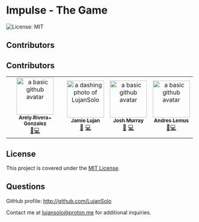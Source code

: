 # Impulse - The Game

![License: MIT](https://img.shields.io/badge/License-MIT-yellow.svg)







## Contributors

## Contributors

<table>
  <tr>
    <td align="center"><a href="https://github.com/mladame"><img src="https://avatars.githubusercontent.com/u/110636032?v=4" width="100px;" alt="a basic github avatar"/><br /><sub><b>Arely Rivera-Gonzalez</b></sub></a><br /></a><a href="https://github.com/camilleyong/the-catered-gamer/commits/ma-feature/cardCSS" title="Design">🎨</a><a href="#code=marthaadame" title="Code">💻</a></td>
    <td align="center"><a href="https://github.com/LujanSolo"><img src="https://avatars.githubusercontent.com/u/104592750?v=4" width="100px;" alt="a dashing photo of LujanSolo"/><br /><sub><b>Jamie Lujan</b></sub></a><br /><a href="#design-jamielujan" title="Design">🎨</a> <a href="https://github.com/camilleyong/the-catered-gamer/commits/jl-feature/new" title="Code">💻</a></td>
    <td align="center"><a href="https://github.com/christalledo"><img src="https://avatars.githubusercontent.com/u/110756386?v=4" width="100px;" alt="a basic github avatar"/><br /><sub><b>Josh Murray</b></sub></a><br /><a href="#design-christiantalledo" title="Design">🎨</a> <a href="https://github.com/camilleyong/the-catered-gamer/commits/ct-feature/videos" title="Code">💻</a></td>
    <td align="center"><a href="https://github.com/camilleyong"><img src="https://avatars.githubusercontent.com/u/110850870?v=4" width="100px;" alt="a basic github avatar"/><br /><sub><b>Andres Lemus</b></sub></a><br /><a href="https://github.com/camilleyong/the-catered-gamer/commits/cy-feature/mypart" title="Design">🎨</a><a href="#code-camilleyoung" title="Code">💻</a></td>
  </tr>
</table>


















## License


This project is covered under the [MIT License](https://opensource.org/licenses/MIT).


## Questions

GitHub profile: http://github.com/LujanSolo

Contact me at lujansolo@proton.me for additional inquiries.